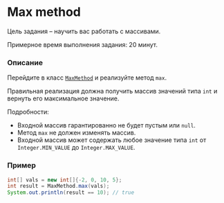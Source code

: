 # Max method

Цель задания – научить вас работать с массивами.

Примерное время выполнения задания: 20 минут.

### Описание
Перейдите в класс [`MaxMethod`](src/main/java/com/epam/training/student_valentyna_leleko/max/MaxMethod.java) и реализуйте метод `max`. 

Правильная реализация должна получить массив значений типа `int` и вернуть его максимальное значение.

Подробности:
- Входной массив гарантированно не будет пустым или `null`.
- Метод `max` не должен изменять массив.
- Входной массив может содержать любое значение типа `int` от `Integer.MIN_VALUE` до `Integer.MAX_VALUE`. 

### Пример
```java
int[] vals = new int[]{-2, 0, 10, 5};
int result = MaxMethod.max(vals);
System.out.println(result == 10); // true
```

